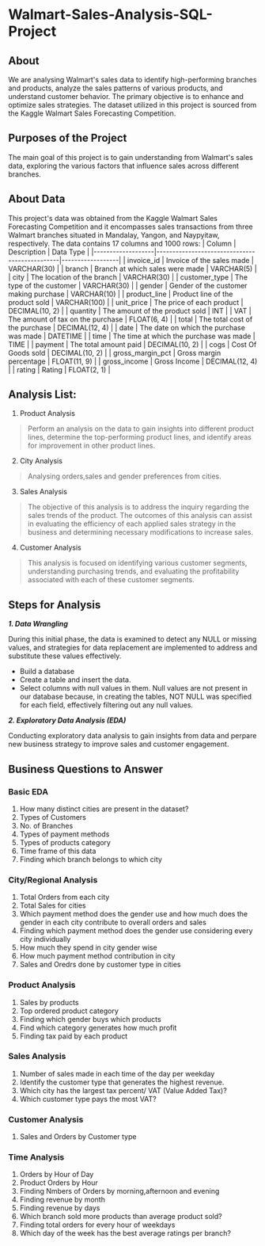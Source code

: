 # Walmart-Sales-Analysis-SQL-Project
## About
We are analysing Walmart's sales data to identify high-performing branches and products, analyze the sales patterns of various products, and understand customer behavior. The primary objective is to enhance and optimize sales strategies. The dataset utilized in this project is sourced from the Kaggle Walmart Sales Forecasting Competition.

## Purposes of the Project
The main goal of this project is to gain understanding from Walmart's sales data, exploring the various factors that influence sales across different branches.

## About Data
This project's data was obtained from the Kaggle Walmart Sales Forecasting Competition and it encompasses sales transactions from three Walmart branches situated in Mandalay, Yangon, and Naypyitaw, respectively.
The data contains 17 columns and 1000 rows:
| Column            | Description                                   | Data Type        |
|-------------------|-----------------------------------------------|------------------|
| invoice_id        | Invoice of the sales made                     | VARCHAR(30)      |
| branch            | Branch at which sales were made               | VARCHAR(5)       |
| city              | The location of the branch                    | VARCHAR(30)      |
| customer_type     | The type of the customer                       | VARCHAR(30)      |
| gender            | Gender of the customer making purchase        | VARCHAR(10)      |
| product_line      | Product line of the product sold               | VARCHAR(100)     |
| unit_price        | The price of each product                     | DECIMAL(10, 2)   |
| quantity          | The amount of the product sold                 | INT              |
| VAT               | The amount of tax on the purchase             | FLOAT(6, 4)      |
| total             | The total cost of the purchase                | DECIMAL(12, 4)   |
| date              | The date on which the purchase was made       | DATETIME         |
| time              | The time at which the purchase was made       | TIME             |
| payment           | The total amount paid                         | DECIMAL(10, 2)   |
| cogs              | Cost Of Goods sold                            | DECIMAL(10, 2)   |
| gross_margin_pct  | Gross margin percentage                       | FLOAT(11, 9)     |
| gross_income      | Gross Income                                  | DECIMAL(12, 4)   |
| rating            | Rating                                        | FLOAT(2, 1)      |


## Analysis List:

1.	Product Analysis

> Perform an analysis on the data to gain insights into different product lines, determine the top-performing product lines, and identify areas for improvement in other product lines.

2. City Analysis

> Analysing orders,sales and gender preferences from cities.

3.	Sales Analysis
   
> The objective of this analysis is to address the inquiry regarding the sales trends of the product. The outcomes of this analysis can assist in evaluating the efficiency of each applied sales strategy in the business and determining necessary modifications to increase sales.

4.	Customer Analysis

> This analysis is focused on identifying various customer segments, understanding purchasing trends, and evaluating the profitability associated with each of these customer segments.

## Steps for Analysis
***1.	Data Wrangling***

During this initial phase, the data is examined to detect any NULL or missing values, and strategies for data replacement are implemented to address and substitute these values effectively.
- Build a database
- Create a table and insert the data.
- Select columns with null values in them. Null values are not present in our database because, in creating the tables, NOT NULL was specified for each field, effectively filtering out any null values.


***2.  Exploratory Data Analysis (EDA)***

Conducting exploratory data analysis to gain insights from data and perpare new business strategy to improve sales and customer engagement.


## Business Questions to Answer

### Basic EDA
1.	How many distinct cities are present in the dataset?
2.	Types of Customers
3.	No. of Branches
4.	Types of payment methods
5.	Types of products category
6.	Time frame of this data
7.	Finding which branch belongs to which city

### City/Regional Analysis
1.  Total Orders from each city
2.  Total Sales for cities
3.  Which payment method does the gender use and how much does the gender in each city contribute to overall orders and sales
4.  Finding which payment method does the gender use considering every city individually
5.  How much they spend in city gender wise
6.  How much payment method contribution in city
7.  Sales and Oredrs done by customer type in cities

### Product Analysis
1.  Sales by products
2.  Top ordered product category
3.  Finding which gender buys which products
4.  Find which category generates how much profit
5.  Finding tax paid by each product 

### Sales Analysis
1.	Number of sales made in each time of the day per weekday
2.	Identify the customer type that generates the highest revenue.
3.	Which city has the largest tax percent/ VAT (Value Added Tax)?
4.	Which customer type pays the most VAT?

### Customer Analysis
1.	Sales and Orders by Customer type

### Time Analysis
1.  Orders by Hour of Day
2.  Product Orders by Hour
3.  Finding Nmbers of Orders by morning,afternoon and evening
4.  Finding revenue by month
5.  Finding revenue by days
6.  Which branch sold more products than average product sold?
7.  Finding total orders for every hour of weekdays
8.  Which day of the week has the best average ratings per branch?
